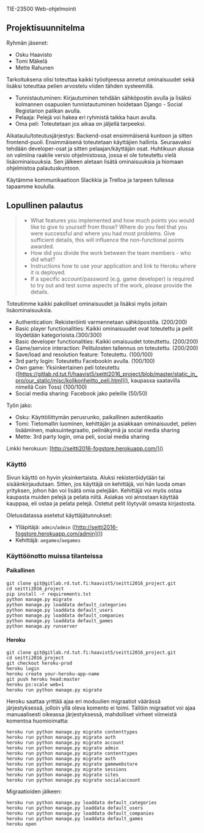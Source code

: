 TIE-23500 Web-ohjelmointi

## Projektisuunnitelma

Ryhmän jäsenet:

* Osku Haavisto
* Tomi Mäkelä
* Mette Rahunen

Tarkoituksena olisi toteuttaa kaikki työohjeessa annetut ominaisuudet sekä lisäksi toteuttaa pelien arvostelu viiden tähden systeemillä.
* Tunnistautuminen: Kirjautuminen tehdään sähköpostin avulla ja lisäksi kolmannen osapuolen tunnistautuminen hoidetaan Django - Social Registarion palikan avulla.
* Pelaaja: Pelejä voi hakea eri ryhmistä taikka haun avulla.
* Oma peli: Toteutetaan jos aikaa on jäljellä tarpeeksi.

Aikataulu/toteutusjärjestys:
Backend-osat ensimmäisenä kuntoon ja sitten frontend-puoli. Ensimmäisenä toteutetaan käyttäjien hallinta. Seuraavaksi tehdään developer-osat ja sitten pelaajan/käyttäjän osat.
Huhtikuun alussa on valmiina raakile versio ohjelmistossa, jossa ei ole toteutettu vielä lisäominaisuuksia. Sen jälkeen aletaan lisätä ominaisuuksia ja hiomaan ohjelmistoa palautuskuntoon.

Käytämme kommunikaatioon Slackkia ja Trelloa ja tarpeen tullessa tapaamme koululla.


## Lopullinen palautus

> * What features you implemented and how much points you would like to give to yourself from those? Where do you feel that you were successful and where you had most problems. Give sufficient details, this will influence the non-functional points awarded.
> * How did you divide the work between the team members - who did what?
> * Instructions how to use your application and link to Heroku where it is deployed.
> * If a specific account/password (e.g. game developer) is required to try out and test some aspects of the work, please provide the details.

Toteutimme kaikki pakolliset ominaisuudet ja lisäksi myös joitain lisäominaisuuksia.
* Authentication: Rekisteröinti varmennetaan sähköpostilla. (200/200)
* Basic player functionalities: Kaikki ominaisuudet ovat toteutettu ja pelit löydetään kategorioista.(300/300)
* Basic developer functionalities: Kaikki omaisuudet toteuttettu. (200/200)
* Game/service interaction: Pelitulosten tallennus on toteutettu. (200/200)
* Save/load and resolution feature: Toteutettu. (100/100)
* 3rd party login: Toteutettu Facebookin avulla. (100/100)
* Own game: Yksinkertainen peli toteutettu ([https://gitlab.rd.tut.fi/haavist5/seitti2016_project/blob/master/static_in_pro/our_static/misc/kolikonheitto_peli.html](),
    kaupassa saatavilla nimellä Coin Toss) (100/100)
* Social media sharing: Facebook jako peleille (50/50)

Työn jako:

* Osku: Käyttöliittymän perusrunko, paikallinen autentikaatio
* Tomi: Tietomallin luominen, kehittäjän ja asiakkaan ominaisuudet, pelien lisääminen, maksuintegraatio, pelinäkymä ja social media sharing
* Mette: 3rd party login, oma peli, social media sharing

Linkki herokuun: [http://seitti2016-fogstore.herokuapp.com/]()

### Käyttö
Sivun käyttö on hyvin yksinkertaista. Aluksi rekisteröidytään tai sisäänkirjaudutaan. Sitten, jos käyttäjä on kehittäjä,
voi hän luoda oman yrityksen, johon hän voi lisätä omia pelejään. Kehittäjä voi myös ostaa kaupasta muiden pelejä ja
pelata niitä. Asiakas voi ainostaan käyttää kauppaa, eli ostaa ja pelata pelejä. Ostetut
pelit löytyvät omasta kirjastosta.

Oletusdatassa asetetut käyttäjätunnukset:

* Ylläpitäjä: `admin`/`admin` ([http://seitti2016-fogstore.herokuapp.com/admin]())
* Kehittäjä: `aegames`/`aegames`


### Käyttöönotto muissa tilanteissa
#### Paikallinen
```
git clone git@gitlab.rd.tut.fi:haavist5/seitti2016_project.git
cd seitti2016_project
pip install -r requirements.txt
python manage.py migrate
python manage.py loaddata default_categories
python manage.py loaddata default_users
python manage.py loaddata default_companies
python manage.py loaddata default_games
python manage.py runserver
```

#### Heroku
```
git clone git@gitlab.rd.tut.fi:haavist5/seitti2016_project.git
cd seitti2016_project
git checkout heroku-prod
heroku login
heroku create your-heroku-app-name
git push heroku head:master
heroku ps:scale web=1
heroku run python manage.py migrate
```
Heroku saattaa yrittää ajaa eri moduulien migraatiot väärässä järjestyksessä, jolloin yllä oleva komento ei toimi.
Tällöin migraatiot voi ajaa manuaalisesti oikeassa järjestyksessä, mahdolliset virheet viimeistä komentoa huomioimatta:
```
heroku run python manage.py migrate contenttypes
heroku run python manage.py migrate auth
heroku run python manage.py migrate account
heroku run python manage.py migrate admin
heroku run python manage.py migrate contenttypes
heroku run python manage.py migrate auth
heroku run python manage.py migrate gamewebstore
heroku run python manage.py migrate sessions
heroku run python manage.py migrate sites
heroku run python manage.py migrate socialaccount
```

Migraatioiden jälkeen:
```
heroku run python manage.py loaddata default_categories
heroku run python manage.py loaddata default_users
heroku run python manage.py loaddata default_companies
heroku run python manage.py loaddata default_games
heroku open
```
